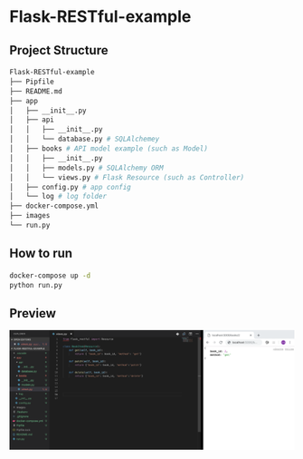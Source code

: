 # Flask-RESTful-example 

## Project Structure

```bash
Flask-RESTful-example
├── Pipfile 
├── README.md
├── app
│   ├── __init__.py
│   ├── api 
│   │   ├── __init__.py
│   │   └── database.py # SQLAlchemey
│   ├── books # API model example (such as Model)
│   │   ├── __init__.py
│   │   ├── models.py # SQLAlchemy ORM 
│   │   └── views.py # Flask Resource (such as Controller)
│   ├── config.py # app config
│   └── log # log folder
├── docker-compose.yml
├── images
└── run.py
```

## How to run

```bash
docker-compose up -d
python run.py
```

## Preview

![preview](./images/preview.png)